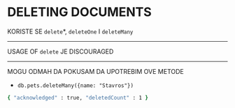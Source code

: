 # DELETING DOCUMENTS

KORISTE SE `delete`*, `deleteOne` I `deleteMany`

***

USAGE OF `delete` JE DISCOURAGED

***

MOGU ODMAH DA POKUSAM DA UPOTREBIM OVE METODE

- `db.pets.deleteMany({name: "Stavros"})`

```zsh
{ "acknowledged" : true, "deletedCount" : 1 }
```



